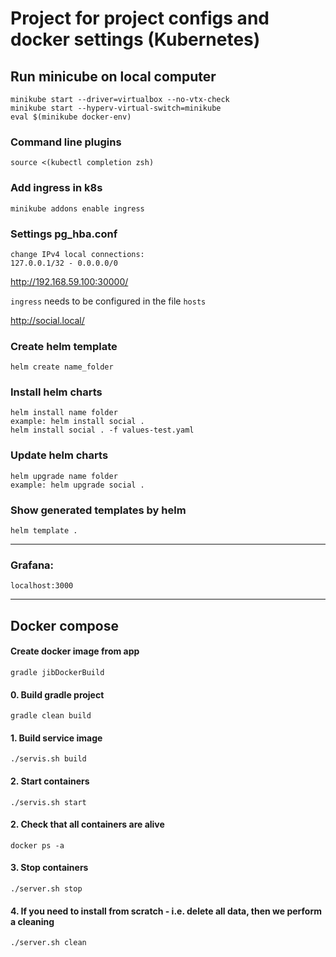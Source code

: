 # Project for project configs and docker settings (Kubernetes)


## Run minicube on local computer
    minikube start --driver=virtualbox --no-vtx-check
    minikube start --hyperv-virtual-switch=minikube
    eval $(minikube docker-env)

### Command line plugins
    source <(kubectl completion zsh)


### Add ingress in k8s
    minikube addons enable ingress


### Settings pg_hba.conf
    change IPv4 local connections:
    127.0.0.1/32 - 0.0.0.0/0


http://192.168.59.100:30000/

`ingress` needs to be configured in the file `hosts`

http://social.local/

### Create helm template
    helm create name_folder

### Install helm charts
    helm install name folder
    example: helm install social .
    helm install social . -f values-test.yaml

### Update helm charts
    helm upgrade name folder
    example: helm upgrade social .

### Show generated templates by helm
    helm template .


---

### Grafana:
    localhost:3000

---

## Docker compose

#### Create docker image from app
    gradle jibDockerBuild

#### 0. Build gradle project
    gradle clean build

#### 1. Build service image
    ./servis.sh build

#### 2. Start containers
    ./servis.sh start

#### 2. Check that all containers are alive
    docker ps -a

#### 3. Stop containers
    ./server.sh stop

#### 4. If you need to install from scratch - i.e. delete all data, then we perform a cleaning
    ./server.sh clean
